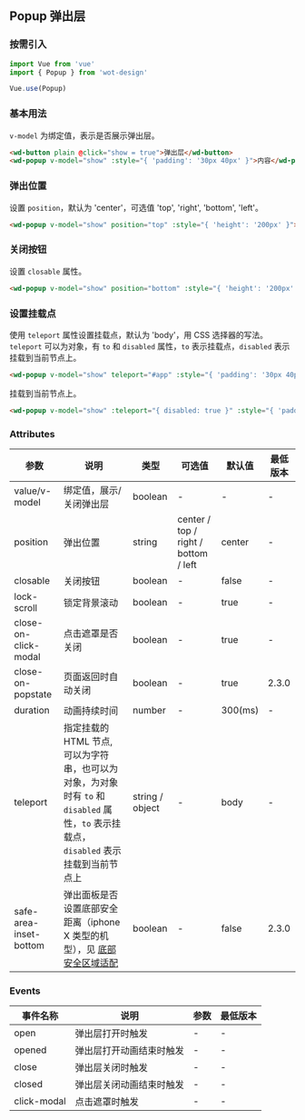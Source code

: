 ## Popup 弹出层

### 按需引入

```javascript
import Vue from 'vue'
import { Popup } from 'wot-design'

Vue.use(Popup)
```

### 基本用法

`v-model` 为绑定值，表示是否展示弹出层。

```html
<wd-button plain @click="show = true">弹出层</wd-button>
<wd-popup v-model="show" :style="{ 'padding': '30px 40px' }">内容</wd-popup>
```

### 弹出位置

设置 `position`，默认为 'center'，可选值 'top', 'right', 'bottom', 'left'。

```html
<wd-popup v-model="show" position="top" :style="{ 'height': '200px' }"></wd-popup>
```

### 关闭按钮

设置 `closable` 属性。

```html
<wd-popup v-model="show" position="bottom" :style="{ 'height': '200px' }" closable></wd-popup>
```

### 设置挂载点

使用 `teleport` 属性设置挂载点，默认为 'body'，用 CSS 选择器的写法。 `teleport` 可以为对象，有 `to` 和 `disabled` 属性，`to` 表示挂载点，`disabled` 表示挂载到当前节点上。

```html
<wd-popup v-model="show" teleport="#app" :style="{ 'padding': '30px 40px' }">内容</wd-popup>
```

挂载到当前节点上。

```html
<wd-popup v-model="show" :teleport="{ disabled: true }" :style="{ 'padding': '30px 40px' }">内容</wd-popup>
```

### Attributes

| 参数 | 说明 | 类型 | 可选值 | 默认值 | 最低版本 |
|-----|-----|------|-------|-------|-----|
| value/v-model | 绑定值，展示/关闭弹出层 | boolean | - | - | - |
| position | 弹出位置 | string | center / top / right / bottom / left | center | - |
| closable | 关闭按钮 | boolean | - | false | - |
| lock-scroll | 锁定背景滚动 | boolean | - | true | - |
| close-on-click-modal | 点击遮罩是否关闭 | boolean | - | true | - |
| close-on-popstate | 页面返回时自动关闭 | boolean | - | true | 2.3.0 |
| duration | 动画持续时间 | number | - | 300(ms) | - |
| teleport | 指定挂载的 HTML 节点, 可以为字符串，也可以为对象，为对象时有 `to` 和 `disabled` 属性，`to` 表示挂载点，`disabled` 表示挂载到当前节点上 | string / object  | - | body | - |
| safe-area-inset-bottom | 弹出面板是否设置底部安全距离（iphone X 类型的机型），见 [底部安全区域适配](#/components/commonProblems#di-bu-an-quan-qu-yu-gua-pei-iphone-x-lei-xing-de-ji-xing) | boolean | - | false | 2.3.0 |

### Events

| 事件名称 | 说明 | 参数 | 最低版本 |
|---------|-----|-----|------|
| open | 弹出层打开时触发 | - | - |
| opened | 弹出层打开动画结束时触发 | - | - |
| close | 弹出层关闭时触发 | - | - |
| closed | 弹出层关闭动画结束时触发 | - | - |
| click-modal | 点击遮罩时触发 | - | - |
